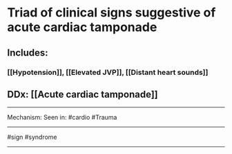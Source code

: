 
# Triad of clinical signs suggestive of acute cardiac tamponade
## Includes:
### [[Hypotension]], [[Elevated JVP]], [[Distant heart sounds]]
## DDx: [[Acute cardiac tamponade]]

---
Mechanism:
Seen in: #cardio #Trauma 


---
#sign #syndrome 

---
